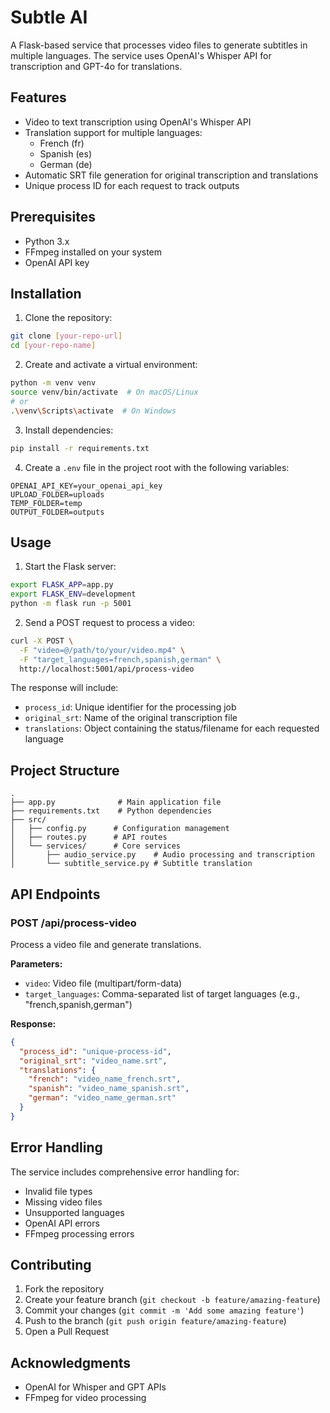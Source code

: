 # Subtle AI

A Flask-based service that processes video files to generate subtitles in multiple languages. The service uses OpenAI's Whisper API for transcription and GPT-4o for translations.

## Features

- Video to text transcription using OpenAI's Whisper API
- Translation support for multiple languages:
  - French (fr)
  - Spanish (es)
  - German (de)
- Automatic SRT file generation for original transcription and translations
- Unique process ID for each request to track outputs

## Prerequisites

- Python 3.x
- FFmpeg installed on your system
- OpenAI API key

## Installation

1. Clone the repository:
```bash
git clone [your-repo-url]
cd [your-repo-name]
```

2. Create and activate a virtual environment:
```bash
python -m venv venv
source venv/bin/activate  # On macOS/Linux
# or
.\venv\Scripts\activate  # On Windows
```

3. Install dependencies:
```bash
pip install -r requirements.txt
```

4. Create a `.env` file in the project root with the following variables:
```env
OPENAI_API_KEY=your_openai_api_key
UPLOAD_FOLDER=uploads
TEMP_FOLDER=temp
OUTPUT_FOLDER=outputs
```

## Usage

1. Start the Flask server:
```bash
export FLASK_APP=app.py
export FLASK_ENV=development
python -m flask run -p 5001
```

2. Send a POST request to process a video:
```bash
curl -X POST \
  -F "video=@/path/to/your/video.mp4" \
  -F "target_languages=french,spanish,german" \
  http://localhost:5001/api/process-video
```

The response will include:
- `process_id`: Unique identifier for the processing job
- `original_srt`: Name of the original transcription file
- `translations`: Object containing the status/filename for each requested language

## Project Structure

```
.
├── app.py              # Main application file
├── requirements.txt    # Python dependencies
├── src/
│   ├── config.py      # Configuration management
│   ├── routes.py      # API routes
│   └── services/      # Core services
│       ├── audio_service.py    # Audio processing and transcription
│       └── subtitle_service.py # Subtitle translation
```

## API Endpoints

### POST /api/process-video
Process a video file and generate translations.

**Parameters:**
- `video`: Video file (multipart/form-data)
- `target_languages`: Comma-separated list of target languages (e.g., "french,spanish,german")

**Response:**
```json
{
  "process_id": "unique-process-id",
  "original_srt": "video_name.srt",
  "translations": {
    "french": "video_name_french.srt",
    "spanish": "video_name_spanish.srt",
    "german": "video_name_german.srt"
  }
}
```

## Error Handling

The service includes comprehensive error handling for:
- Invalid file types
- Missing video files
- Unsupported languages
- OpenAI API errors
- FFmpeg processing errors

## Contributing

1. Fork the repository
2. Create your feature branch (`git checkout -b feature/amazing-feature`)
3. Commit your changes (`git commit -m 'Add some amazing feature'`)
4. Push to the branch (`git push origin feature/amazing-feature`)
5. Open a Pull Request

## Acknowledgments

- OpenAI for Whisper and GPT APIs
- FFmpeg for video processing 